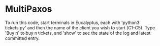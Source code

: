# MultiPaxos
To run this code, start terminals in Eucalyptus, each with 'python3 tickets.py' and then the name of the client you wish to start (C1-C5). Type 'Buy n' to buy n tickets, and 'show' to see the state of the log and latest committed entry. 
